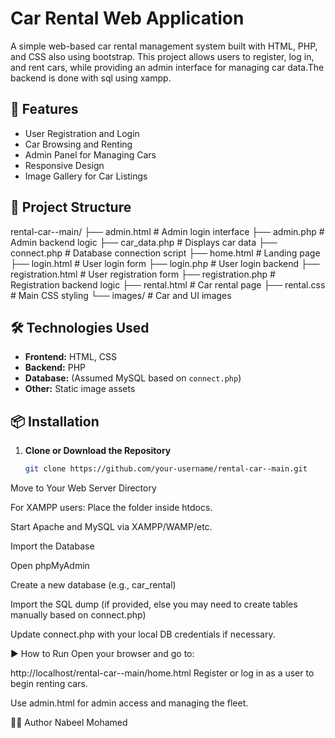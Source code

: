# Car Rental Web Application

A simple web-based car rental management system built with HTML, PHP, and CSS also using bootstrap. This project allows users to register, log in, and rent cars, while providing an admin interface for managing car data.The backend is done with sql using xampp.


## 🚗 Features

- User Registration and Login
- Car Browsing and Renting
- Admin Panel for Managing Cars
- Responsive Design
- Image Gallery for Car Listings

## 📁 Project Structure

rental-car--main/
├── admin.html # Admin login interface
├── admin.php # Admin backend logic
├── car_data.php # Displays car data
├── connect.php # Database connection script
├── home.html # Landing page
├── login.html # User login form
├── login.php # User login backend
├── registration.html # User registration form
├── registration.php # Registration backend logic
├── rental.html # Car rental page
├── rental.css # Main CSS styling
└── images/ # Car and UI images

## 🛠️ Technologies Used

- **Frontend:** HTML, CSS
- **Backend:** PHP
- **Database:** (Assumed MySQL based on `connect.php`)
- **Other:** Static image assets

## 📦 Installation

1. **Clone or Download the Repository**
   ```bash
   git clone https://github.com/your-username/rental-car--main.git
Move to Your Web Server Directory

For XAMPP users: Place the folder inside htdocs.

Start Apache and MySQL via XAMPP/WAMP/etc.

Import the Database

Open phpMyAdmin

Create a new database (e.g., car_rental)

Import the SQL dump (if provided, else you may need to create tables manually based on connect.php)

Update connect.php with your local DB credentials if necessary.

▶️ How to Run
Open your browser and go to:

http://localhost/rental-car--main/home.html
Register or log in as a user to begin renting cars.

Use admin.html for admin access and managing the fleet.



👨‍💻 Author
Nabeel Mohamed
